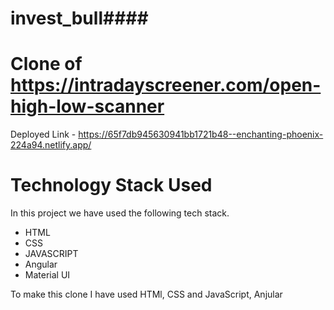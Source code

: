 # invest_bull####



# Clone of https://intradayscreener.com/open-high-low-scanner

Deployed Link - https://65f7db945630941bb1721b48--enchanting-phoenix-224a94.netlify.app/



# Technology Stack Used

In this project we have used the following tech stack.

- HTML
- CSS
- JAVASCRIPT
- Angular
- Material UI



To make this clone I have used HTMl, CSS and JavaScript, Anjular 








